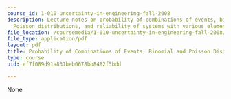 ```yaml
---
course_id: 1-010-uncertainty-in-engineering-fall-2008
description: Lecture notes on probability of combinations of events, binomial and
  Poisson distributions, and reliability of systems with various element configurations.
file_location: /coursemedia/1-010-uncertainty-in-engineering-fall-2008/ef7f089d91a831beb0678bb8482f5bdd_app_01.pdf
file_type: application/pdf
layout: pdf
title: Probability of Combinations of Events; Binomial and Poisson Distributions
type: course
uid: ef7f089d91a831beb0678bb8482f5bdd

---
```

None